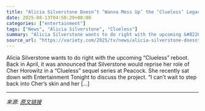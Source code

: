 ```yaml
---
title: "Alicia Silverstone Doesn’t ‘Wanna Mess Up’ the ‘Clueless’ Legacy With Sequel Series: ‘We Will Do Our Very Best to Honor the Original’"
date: 2025-08-13T04:50:29+08:00
categories: ["entertainment"]
tags: ["News", "Alicia Silverstone", "Clueless"]
summary: "Alicia Silverstone wants to do right with the upcoming &#8220;Clueless&#8221; reboot. Back in April, it was announced that Silverstone would reprise her role of Cher Horowitz in a &#8220;Clueless&#822"
source_url: "https://variety.com/2025/tv/news/alicia-silverstone-doesnt-wanna-mess-up-clueless-reboot-1236488059/"
---
```


Alicia Silverstone wants to do right with the upcoming &#8220;Clueless&#8221; reboot. Back in April, it was announced that Silverstone would reprise her role of Cher Horowitz in a &#8220;Clueless&#8221; sequel series at Peacock. She recently sat down with Entertainment Tonight to discuss the project. &#8220;I can’t wait to step back into Cher’s skin and her [&#8230;]

---

*来源: [原文链接](https://variety.com/2025/tv/news/alicia-silverstone-doesnt-wanna-mess-up-clueless-reboot-1236488059/)*
